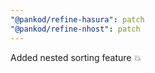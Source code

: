 ```yaml
---
"@pankod/refine-hasura": patch
"@pankod/refine-nhost": patch
---
```


Added nested sorting feature 💥
